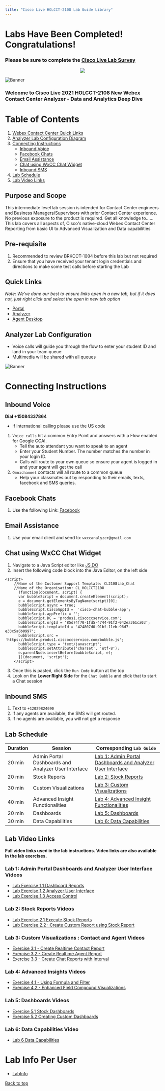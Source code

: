 ```yaml
---
title: "Cisco Live HOLCCT-2108 Lab Guide Library"
---
```

# Labs Have Been Completed!  Congratulations!
### Please be sure to complete the <a href="https://reg.rainfocus.com/flow/cisco/ciscolive2021/adashsurvey/page/surveydash" target="_blank">Cisco Live Lab Survey</a>

<p align="center">
  <img src="https://user-images.githubusercontent.com/75790934/113780553-fe71f580-96f4-11eb-85c3-0fa7064794b5.gif">
</p>

![Banner](images/wxccbanner.jpg)

### Welcome to Cisco Live 2021 HOLCCT-2108 New Webex Contact Center Analyzer - Data and Analytics Deep Dive  

# Table of Contents
1. [Webex Contact Center Quick Links](#quick-links)
2. [Analyzer Lab Configuration Diagram](#analyzer-lab-configuration)
3. [Connecting Instructions](#connecting-instructions)
	* [Inbound Voice](#inbound-voice)
	* [Facebook Chats](#facebook-chats)
	* [Email Assistance](#email-assistance)
	* [Chat using WxCC Chat Widget](#chat-using-wxcc-chat-widget)
	* [Inbound SMS](#inbound-sms)
4. [Lab Schedule](#lab-schedule)
5. [Lab Video Links](#lab-video-links)

## Purpose and Scope
This intermediate level lab session is intended for Contact Center engineers and Business Managers/Supervisors with prior Contact Center experience. No previous exposure to the product is required. Get all knowledge to…... This lab covers all aspects of, Cisco's native-cloud Webex Contact Center Reporting from basic UI to Advanced Visualization and Data capabilities

## Pre-requisite

1. Recommended to review BRKCCT-1004 before this lab but not required
2. Ensure that you have received your tenant login credentials and directions to make some test calls before starting the Lab

## Quick Links 
*Note: We've done our best to ensure links open in a new tab, but if it does not, just right click and select the open in new tab option*

* <a href="https://portal.wxcc-us1.cisco.com/portal" target="_blank">Portal</a>
* <a href="https://analyzer.wxcc-us1.cisco.com/analyzer/home" target="_blank">Analyzer</a>
* <a href="https://desktop.wxcc-us1.cisco.com" target="_blank">Agent Desktop</a>

## Analyzer Lab Configuration
- Voice calls will guide you through the flow to enter your student ID and land in your team queue
- Multimedia will be shared with all queues

![Banner](images/analyzerlabsetup.jpg)

# Connecting Instructions
## Inbound Voice
**Dial +15084337864**
* If international calling please use the US code

 1. `Voice calls` hit a common Entry Point and answers with a Flow enabled for Google CCAI.
	* Tell the auto attendant you want to speak to an agent
	* Enter your Student Number.  The number matches the number in your login ID.
	* Calls will route to your own queue so ensure your agent is logged in and your agent will get the call
2. `Omnichannel` contacts will all route to a common queue
	* Help your classmates out by responding to their emails, texts, facebook and SMS queries.

## Facebook Chats
1. Use the following Link: <a href="https://www.facebook.com/Wxcc-Demo-Page-107841834739318" target="_blank">Facebook</a>

## Email Assistance
1. Use your email client and send to:  `wxccanalyzer@gmail.com`

## Chat using WxCC Chat Widget  
1. Navigate to a Java Script editor like <a href="https://js.do/" target="_blank">JS.DO</a>
2. Insert the following code block into the Java Editor, on the left side
```
<script>
    //Name of the Customer Support Template: CL2108lab_Chat
    //Name of the Organisation: CL_HOLCCT2108
      (function(document, script) {
      var bubbleScript = document.createElement(script);
      e = document.getElementsByTagName(script)[0];
      bubbleScript.async = true;
      bubbleScript.CiscoAppId =  'cisco-chat-bubble-app';
      bubbleScript.appPrefix = '';
      bubbleScript.DC = 'produs1.ciscoccservice.com';
      bubbleScript.orgId = '85d74f70-1fd5-4744-91f2-042ea361ca03';
      bubbleScript.templateId = '424807d0-91bf-11eb-96d7-e33c5a6b0997';
      bubbleScript.src = 'https://bubble.produs1.ciscoccservice.com/bubble.js';
      bubbleScript.type = 'text/javascript';
      bubbleScript.setAttribute('charset', 'utf-8');
      e.parentNode.insertBefore(bubbleScript, e);
      })(document, 'script');
    </script>
```
3. Once this is pasted, click the `Run Code` button at the top
4. Look on the **Lower Right Side** for the `Chat Bubble` and click that to start a Chat session

## Inbound SMS
1. Text to `+12029824690`
2. If any agents are available, the SMS will get routed.
3. If no agents are available, you will not get a response


## Lab Schedule

| Duration | Session | Corresponding `Lab Guide` |
| ---- | ------- | ----------------- |
| 20 min | Admin Portal Dashboards and Analyzer User Interface |  [Lab 1: Admin Portal Dashboards and Analyzer User Interface](livelabs/Lab1Analyzer.md) |
| 20 min | Stock Reports | [Lab 2: Stock Reports](livelabs/Lab2Analyzer.md) |
| 30 min | Custom Visualizations| [Lab 3: Custom Visualizations](livelabs/Lab3Analyzer.md) |
| 40 min |Advanced Insight Functionalities| [Lab 4: Advanced Insight Functionalities](livelabs/Lab4Analyzer.md) |
| 20 min | Dashboards | [Lab 5: Dashboards](livelabs/Lab5Analyzer.md) |
| 30 min | Data Capabilities | [Lab 6: Data Capabilities](livelabs/Lab6Analyzer.md) |

## Lab Video Links
**Full video links used in the lab instructions.  Video links are also available in the lab exercises.**

### Lab 1: Admin Portal Dashboards and Analyzer User Interface Videos
- <a href="https://youtube.com/embed/Q4kf8dHN8x8" target="_blank">Lab Exercise 1.1 Dashboard Reports</a>
- <a href="https://youtube.com/embed/4pGNHkd87Zs" target="_blank">Lab Exercise 1.2 Analyzer User Interface</a>
- <a href="https://youtube.com/embed/MdKzqrZ-EGA" target="_blank">Lab Exercise 1.3 Access Control</a>
### Lab 2: Stock Reports Videos
- <a href="https://youtube.com/embed/aCGxNPmWvPw" target="_blank">Lab Exercise 2.1 Execute Stock Reports</a>
- <a href="https://youtube.com/embed/f-vsOu32tD4" target="_blank">Lab Exercise 2.2 : Create Custom Report using Stock Report</a>
### Lab 3: Custom Visualizations : Contact and Agent Videos
- <a href="https://youtube.com/embed/n4qAwwhuTmg" target="_blank">Exercise 3.1 - Create Realtime Contact Report</a>
- <a href="https://youtube.com/embed/IiA0RYmgoIE" target="_blank">Exercise 3.2 - Create Realtime Agent Report</a>
- <a href="https://youtube.com/embed/t_Ub0xGfG0s" target="_blank">Exercise 3.3 - Create Chat Reports with Interval</a>
### Lab 4: Advanced Insights Videos
- <a href="https://youtube.com/embed/mIaUgAEjRHs" target="_blank">Exercise 4.1 - Using Formula and Filter</a>
- <a href="https://youtube.com/embed/Poc7WdDdbEM" target="_blank">Exercise 4.2 - Enhanced Field Compound Visualizations</a>
### Lab 5: Dashboards Videos
- <a href="https://youtube.com/embed/quuS5xrsmgI" target="_blank">Exercise 5.1 Stock Dashboards</a>
- <a href="https://youtube.com/embed/MokwdERAlgc" target="_blank">Exercise 5.2 Creating Custom Dashboards</a>
### Lab 6: Data Capabilities Video
- <a href="https://youtube.com/embed/NBwnjKByJB4" target="_blank">Lab 6 Data Capabilities</a>


# Lab Info Per User
* [LabInfo](livelabs/labinfo.md)

[Back to top](#welcome-to-cisco-live-2021-holcct-2108-new-webex-contact-center-analyzer---data-and-analytics-deep-dive)

